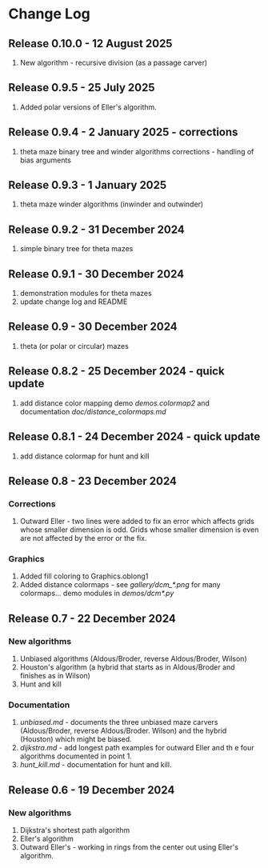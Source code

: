 # Change Log

## Release 0.10.0 - 12 August 2025

1. New algorithm - recursive division (as a passage carver)

## Release 0.9.5 - 25 July 2025

1. Added polar versions of Eller's algorithm.

## Release 0.9.4 - 2 January 2025 - corrections

1. theta maze binary tree and winder algorithms corrections - handling of bias arguments

## Release 0.9.3 - 1 January 2025

1. theta maze winder algorithms (inwinder and outwinder)

## Release 0.9.2 - 31 December 2024

1. simple binary tree for theta mazes

## Release 0.9.1 - 30 December 2024

1. demonstration modules for theta mazes
2. update change log and README

## Release 0.9 - 30 December 2024

1. theta (or polar or circular) mazes

## Release 0.8.2 - 25 December 2024 - quick update

1. add distance color mapping demo *demos.colormap2* and documentation *doc/distance\_colormaps.md*

## Release 0.8.1 - 24 December 2024 - quick update

1. add distance colormap for hunt and kill

## Release 0.8 - 23 December 2024

### Corrections

1. Outward Eller - two lines were added to fix an error which affects grids whose smaller dimension is odd.  Grids whose smaller dimension is even are not affected by the error or the fix.

### Graphics

1. Added fill coloring to Graphics.oblong1
2. Added distance colormaps - see *gallery/dcm_\*.png* for many colormaps... demo modules in *demos/dcm\*.py*

## Release 0.7 - 22 December 2024

### New algorithms

1.  Unbiased algorithms (Aldous/Broder, reverse Aldous/Broder, Wilson)
2.  Houston's algorithm (a hybrid that starts as in Aldous/Broder and finishes as in Wilson)
3.  Hunt and kill

### Documentation

1.  *unbiased.md* - documents the three unbiased maze carvers (Aldous/Broder, reverse Aldous/Broder. Wilson) and the hybrid (Houston) which might be biased.
2.  *dijkstra.md* - add longest path examples for outward Eller and th e four algorithms documented in point 1.
3.   *hunt\_kill.md* - documentation for hunt and kill.

## Release 0.6 - 19 December 2024

### New algorithms

1.  Dijkstra's shortest path algorithm
2.  Eller's algorithm
3.  Outward Eller's - working in rings from the center out using Eller's algorithm.

